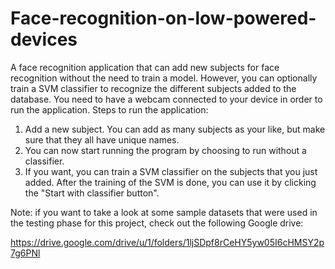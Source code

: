# Face-recognition-on-low-powered-devices
A face recognition application that can add new subjects for face recognition without the need to train a model. However, you can optionally train a SVM classifier to recognize the different subjects added to the database.
You need to have a webcam connected to your device in order to run the application. 
Steps to run the application:
1. Add a new subject. You can add as many subjects as your like, but make sure that they all have unique names.
2. You can now start running the program by choosing to run without a classifier.
3. If you want, you can train a SVM classifier on the subjects that you just added. After the training of the SVM is done, you can use it by clicking the "Start with classifier button".

Note: if you want to take a look at some sample datasets that were used in the testing phase for this project, check out the following Google drive:

https://drive.google.com/drive/u/1/folders/1ljSDpf8rCeHY5yw05I6cHMSY2p7g6PNl
